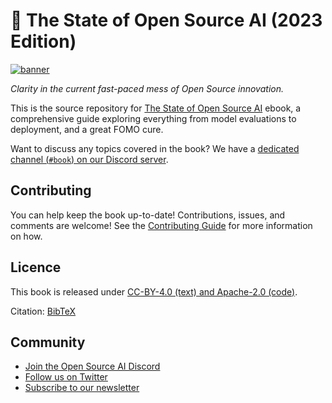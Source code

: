 # 📘 The State of Open Source AI (2023 Edition)

[![banner](https://static.premai.io/book/marketing/github--book.png)][book]

*Clarity in the current fast-paced mess of Open Source innovation.*

This is the source repository for [The State of Open Source AI][book] ebook, a comprehensive guide exploring everything from model evaluations to deployment, and a great FOMO cure.

[book]: https://book.premai.io/state-of-open-source-ai

Want to discuss any topics covered in the book? We have a [dedicated channel (`#book`) on our Discord server][Discord].

[Discord]: https://discord.gg/kpKk6vYVAn

## Contributing

You can help keep the book up-to-date! Contributions, issues, and comments are welcome! See the [Contributing Guide](https://book.premai.io/state-of-open-source-ai/#contributing) for more information on how.

## Licence

This book is released under [CC-BY-4.0 (text) and Apache-2.0 (code)](LICENCE).

Citation: [BibTeX](references.bib#L1)

## Community

- [Join the Open Source AI Discord][Discord]
- [Follow us on Twitter](https://twitter.com/premai_io)
- [Subscribe to our newsletter](https://blog.premai.io)

